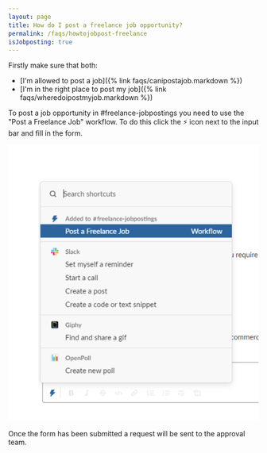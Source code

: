 ```yaml
---
layout: page
title: How do I post a freelance job opportunity?
permalink: /faqs/howtojobpost-freelance
isJobposting: true
---
```


Firstly make sure that both:
*  [I'm allowed to post a job]({% link faqs/canipostajob.markdown %})
*  [I'm in the right place to post my job]({% link faqs/wheredoipostmyjob.markdown %})

To post a job opportunity in #freelance-jobpostings you need to use the "Post a Freelance Job" workflow. To do this click the ⚡️ icon next to the input bar and fill in the form.

![Workflow freelance jobposting](/images/faq/freelance-job-posting-workflow.png)

Once the form has been submitted a request will be sent to the approval team.